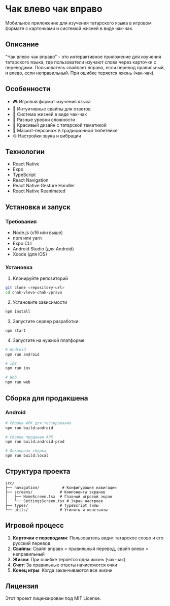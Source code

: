 # Чак влево чак вправо

Мобильное приложение для изучения татарского языка в игровом формате с карточками и системой жизней в виде чак-чак.

## Описание

"Чак влево чак вправо" - это интерактивное приложение для изучения татарского языка, где пользователи изучают слова через карточки с переводами. Пользователь свайпает вправо, если перевод правильный, и влево, если неправильный. При ошибке теряется жизнь (чак-чак).

## Особенности

- 🎮 Игровой формат изучения языка
- 📱 Интуитивные свайпы для ответов
- 🍯 Система жизней в виде чак-чак
- 🎯 Разные уровни сложности
- 🎨 Красивый дизайн с татарской тематикой
- 🧠 Маскот-персонаж в традиционной тюбетейке
- ⚙️ Настройки звука и вибрации

## Технологии

- React Native
- Expo
- TypeScript
- React Navigation
- React Native Gesture Handler
- React Native Reanimated

## Установка и запуск

### Требования

- Node.js (v16 или выше)
- npm или yarn
- Expo CLI
- Android Studio (для Android)
- Xcode (для iOS)

### Установка


1. Клонируйте репозиторий
```bash
git clone <repository-url>
cd chak-vlevo-chak-vpravo
```

2. Установите зависимости
```bash
npm install
```

3. Запустите сервер разработки
```bash
npm start
```

4. Запустите на нужной платформе
```bash
# Android
npm run android

# iOS
npm run ios

# Web
npm run web
```

## Сборка для продакшена

### Android

```bash
# Сборка APK для тестирования
npm run build:android

# Сборка продакшн APK
npm run build:android-prod

# Локальная сборка
npm run build:local
```

## Структура проекта

```
src/
├── navigation/          # Конфигурация навигации
├── screens/            # Компоненты экранов
│   ├── HomeScreen.tsx  # Главный игровой экран
│   └── SettingsScreen.tsx # Экран настроек
├── types/              # TypeScript типы
└── utils/              # Утилиты и константы
```

## Игровой процесс

1. **Карточки с переводами**: Пользователь видит татарское слово и его русский перевод
2. **Свайпы**: Свайп вправо = правильный перевод, свайп влево = неправильный
3. **Жизни**: При ошибке теряется одна жизнь (чак-чак)
4. **Счет**: За правильные ответы начисляются очки
5. **Конец игры**: Когда заканчиваются все жизни

## Лицензия

Этот проект лицензирован под MIT License.